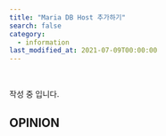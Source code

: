 ```yaml
---
title: "Maria DB Host 추가하기"
search: false
category:
  - information
last_modified_at: 2021-07-09T00:00:00
---
```


<br>

작성 중 입니다.

## OPINION